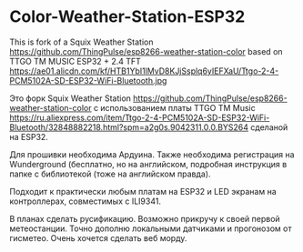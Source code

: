 # Color-Weather-Station-ESP32
  This is fork of a Squix Weather Station 
https://github.com/ThingPulse/esp8266-weather-station-color
  based on TTGO TM MUSIC ESP32 + 2.4 TFT
https://ae01.alicdn.com/kf/HTB1YbI1lMvD8KJjSsplq6yIEFXaU/Ttgo-2-4-PCM5102A-SD-ESP32-WiFi-Bluetooth.jpg

  Это форк Squix Weather Station
https://github.com/ThingPulse/esp8266-weather-station-color
  с использованием платы TTGO TM Music
https://ru.aliexpress.com/item/Ttgo-2-4-PCM5102A-SD-ESP32-WiFi-Bluetooth/32848882218.html?spm=a2g0s.9042311.0.0.BYS264
  cделаной на ESP32. 
  
  Для прошивки необходима Ардуина. Также необходима регистрация на Wunderground (бесплатно, но на английском, подробная инструкция в папке с библиотекой (тоже на английском правда).
  
  Подходит к практически любым платам на ESP32 и LED экранам на контроллерах, совместимых с ILI9341.
  
  В планах сделать русификацию. Возможно прикручу к своей первой метеостанции. Точно дополню локальными датчиками и прогонозом от гиcметео. Очень хочется сделать веб морду.
